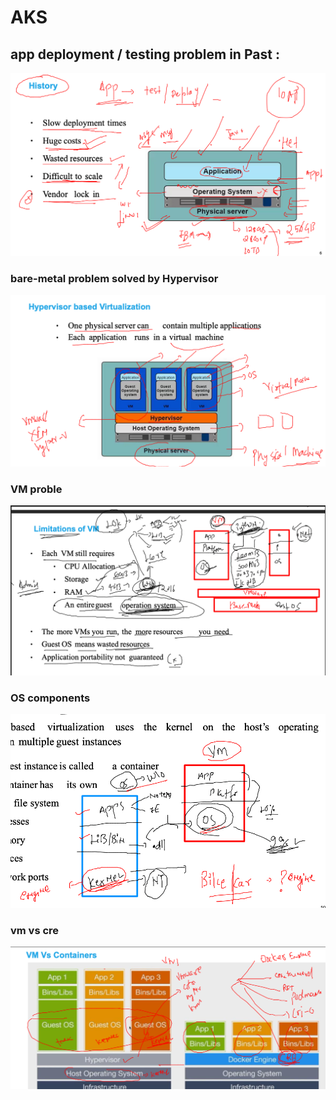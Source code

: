 # AKS

## app deployment / testing problem in Past : 

<img src="prob.png">

### bare-metal problem solved by Hypervisor 

<img src="hyper.png">

### VM proble 

<img src="vm1.png">

### OS components 

<img src="os.png">

### vm vs cre 

<img src="cre.png">

